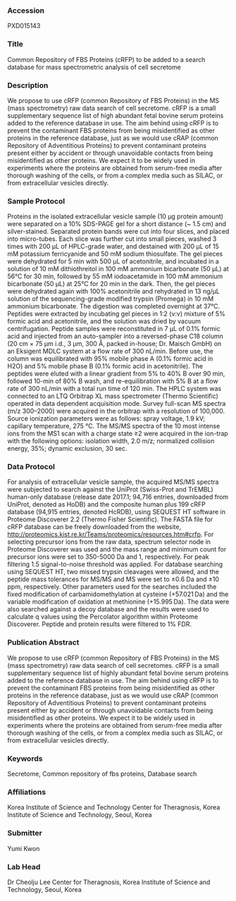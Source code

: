 ### Accession
PXD015143

### Title
Common Repository of FBS Proteins (cRFP) to be added to a search database for mass spectrometric analysis of cell secretome

### Description
We propose to use cRFP (common Repository of FBS Proteins) in the MS (mass spectrometry) raw data search of cell secretome. cRFP is a small supplementary sequence list of high abundant fetal bovine serum proteins added to the reference database in use. The aim behind using cRFP is to prevent the contaminant FBS proteins from being misidentified as other proteins in the reference database, just as we would use cRAP (common Repository of Adventitious Proteins) to prevent contaminant proteins present either by accident or through unavoidable contacts from being misidentified as other proteins. We expect it to be widely used in experiments where the proteins are obtained from serum-free media after thorough washing of the cells, or from a complex media such as SILAC, or from extracellular vesicles directly.

### Sample Protocol
Proteins in the isolated extracellular vesicle sample (10 μg protein amount) were separated on a 10% SDS-PAGE gel for a short distance (~ 1.5 cm) and silver-stained. Separated protein bands were cut into four slices, and placed into micro-tubes. Each slice was further cut into small pieces, washed 3 times with 200 μL of HPLC-grade water, and destained with 200 μL of 15 mM potassium ferricyanide and 50 mM sodium thiosulfate. The gel pieces were dehydrated for 5 min with 500 μL of acetonitrile, and incubated in a solution of 10 mM dithiothreitol in 100 mM ammonium bicarbonate (50 μL) at 56°C for 30 min, followed by 55 mM iodoacetamide in 100 mM ammonium bicarbonate (50 μL) at 25°C for 20 min in the dark. Then, the gel pieces were dehydrated again with 100% acetonitrile and rehydrated in 13 ng/μL solution of the sequencing-grade modified trypsin (Promega) in 10 mM ammonium bicarbonate. The digestion was completed overnight at 37°C. Peptides were extracted by incubating gel pieces in 1:2 (v:v) mixture of 5% formic acid and acetonitrile, and the solution was dried by vacuum centrifugation. Peptide samples were reconstituted in 7 μL of 0.1% formic acid and injected from an auto-sampler into a reversed-phase C18 column (20 cm × 75 μm i.d., 3 μm, 300 Å, packed in-house; Dr. Maisch GmbH) on an Eksigent MDLC system at a flow rate of 300 nL/min. Before use, the column was equilibrated with 95% mobile phase A (0.1% formic acid in H2O) and 5% mobile phase B (0.1% formic acid in acetonitrile). The peptides were eluted with a linear gradient from 5% to 40% B over 90 min, followed 10-min of 80% B wash, and re-equilibration with 5% B at a flow rate of 300 nL/min with a total run time of 120 min. The HPLC system was connected to an LTQ Orbitrap XL mass spectrometer (Thermo Scientific) operated in data dependent acquisition mode. Survey full-scan MS spectra (m/z 300–2000) were acquired in the orbitrap with a resolution of 100,000. Source ionization parameters were as follows: spray voltage, 1.9 kV; capillary temperature, 275 °C. The MS/MS spectra of the 10 most intense ions from the MS1 scan with a charge state ≥2 were acquired in the ion-trap with the following options: isolation width, 2.0 m/z; normalized collision energy, 35%; dynamic exclusion, 30 sec.

### Data Protocol
For analysis of extracellular vesicle sample, the acquired MS/MS spectra were subjected to search against the UniProt (Swiss-Prot and TrEMBL) human-only database (release date 2017.1; 94,716 entries, downloaded from UniProt, denoted as HoDB) and the composite human plus 199 cRFP database (94,915 entries, denoted HcRDB), using SEQUEST HT software in Proteome Discoverer 2.2 (Thermo Fisher Scientific). The FASTA file for cRFP database can be freely downloaded from the website, http://proteomics.kist.re.kr/Teams/proteomics/resources.htm#crfp. For selecting precursor ions from the raw data, spectrum selector node in Proteome Discoverer was used and the mass range and minimum count for precursor ions were set to 350-5000 Da and 1, respectively. For peak filtering 1.5 signal-to-noise threshold was applied. For database searching using SEQUEST HT, two missed trypsin cleavages were allowed, and the peptide mass tolerances for MS/MS and MS were set to ±0.6 Da and ±10 ppm, respectively. Other parameters used for the searches included the fixed modification of carbamidomethylation at cysteine (+57.021 Da) and the variable modification of oxidation at methionine (+15.995 Da). The data were also searched against a decoy database and the results were used to calculate q values using the Percolator algorithm within Proteome Discoverer. Peptide and protein results were filtered to 1% FDR.

### Publication Abstract
We propose to use cRFP (common Repository of FBS Proteins) in the MS (mass spectrometry) raw data search of cell secretomes. cRFP is a small supplementary sequence list of highly abundant fetal bovine serum proteins added to the reference database in use. The aim behind using cRFP is to prevent the contaminant FBS proteins from being misidentified as other proteins in the reference database, just as we would use cRAP (common Repository of Adventitious Proteins) to prevent contaminant proteins present either by accident or through unavoidable contacts from being misidentified as other proteins. We expect it to be widely used in experiments where the proteins are obtained from serum-free media after thorough washing of the cells, or from a complex media such as SILAC, or from extracellular vesicles directly.

### Keywords
Secretome, Common repository of fbs proteins, Database search

### Affiliations
Korea Institute of Science and Technology
Center for Theragnosis, Korea Institute of Science and Technology, Seoul, Korea

### Submitter
Yumi Kwon

### Lab Head
Dr Cheolju Lee
Center for Theragnosis, Korea Institute of Science and Technology, Seoul, Korea


